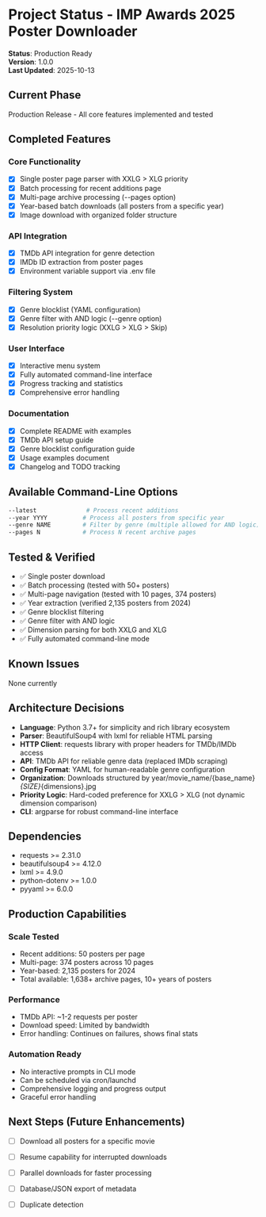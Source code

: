 # Project Status - IMP Awards 2025 Poster Downloader

**Status**: Production Ready  
**Version**: 1.0.0  
**Last Updated**: 2025-10-13

## Current Phase

Production Release - All core features implemented and tested

## Completed Features

### Core Functionality
- [x] Single poster page parser with XXLG > XLG priority
- [x] Batch processing for recent additions page
- [x] Multi-page archive processing (--pages option)
- [x] Year-based batch downloads (all posters from a specific year)
- [x] Image download with organized folder structure

### API Integration
- [x] TMDb API integration for genre detection
- [x] IMDb ID extraction from poster pages
- [x] Environment variable support via .env file

### Filtering System
- [x] Genre blocklist (YAML configuration)
- [x] Genre filter with AND logic (--genre option)
- [x] Resolution priority logic (XXLG > XLG > Skip)

### User Interface
- [x] Interactive menu system
- [x] Fully automated command-line interface
- [x] Progress tracking and statistics
- [x] Comprehensive error handling

### Documentation
- [x] Complete README with examples
- [x] TMDb API setup guide
- [x] Genre blocklist configuration guide
- [x] Usage examples document
- [x] Changelog and TODO tracking

## Available Command-Line Options

```bash
--latest              # Process recent additions
--year YYYY          # Process all posters from specific year
--genre NAME         # Filter by genre (multiple allowed for AND logic)
--pages N            # Process N recent archive pages
```

## Tested & Verified

- ✅ Single poster download
- ✅ Batch processing (tested with 50+ posters)
- ✅ Multi-page navigation (tested with 10 pages, 374 posters)
- ✅ Year extraction (verified 2,135 posters from 2024)
- ✅ Genre blocklist filtering
- ✅ Genre filter with AND logic
- ✅ Dimension parsing for both XXLG and XLG
- ✅ Fully automated command-line mode

## Known Issues

None currently

## Architecture Decisions

- **Language**: Python 3.7+ for simplicity and rich library ecosystem
- **Parser**: BeautifulSoup4 with lxml for reliable HTML parsing
- **HTTP Client**: requests library with proper headers for TMDb/IMDb access
- **API**: TMDb API for reliable genre data (replaced IMDb scraping)
- **Config Format**: YAML for human-readable genre configuration
- **Organization**: Downloads structured by year/movie_name/{base_name}_{SIZE}_{dimensions}.jpg
- **Priority Logic**: Hard-coded preference for XXLG > XLG (not dynamic dimension comparison)
- **CLI**: argparse for robust command-line interface

## Dependencies

- requests >= 2.31.0
- beautifulsoup4 >= 4.12.0
- lxml >= 4.9.0
- python-dotenv >= 1.0.0
- pyyaml >= 6.0.0

## Production Capabilities

### Scale Tested
- Recent additions: 50 posters per page
- Multi-page: 374 posters across 10 pages
- Year-based: 2,135 posters for 2024
- Total available: 1,638+ archive pages, 10+ years of posters

### Performance
- TMDb API: ~1-2 requests per poster
- Download speed: Limited by bandwidth
- Error handling: Continues on failures, shows final stats

### Automation Ready
- No interactive prompts in CLI mode
- Can be scheduled via cron/launchd
- Comprehensive logging and progress output
- Graceful error handling

## Next Steps (Future Enhancements)

- [ ] Download all posters for a specific movie
- [ ] Resume capability for interrupted downloads
- [ ] Parallel downloads for faster processing
- [ ] Database/JSON export of metadata
- [ ] Duplicate detection

